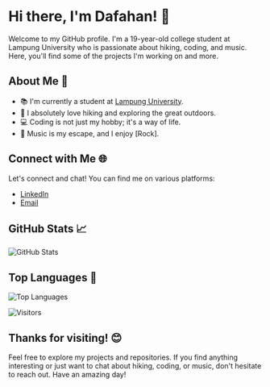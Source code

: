 <!-- Introduction -->
# Hi there, I'm Dafahan! 👋

Welcome to my GitHub profile. I'm a 19-year-old college student at Lampung University who is passionate about hiking, coding, and music. Here, you'll find some of the projects I'm working on and more.

<!-- About Me -->
## About Me 🚀
- 📚 I'm currently a student at [Lampung University](https://www.unila.ac.id/).
- 🌄 I absolutely love hiking and exploring the great outdoors.
- 💻 Coding is not just my hobby; it's a way of life.
- 🎵 Music is my escape, and I enjoy [Rock].

<!-- Technologies and Tools -->

<!-- Projects -->

<!-- Connect with Me -->
## Connect with Me 🌐
Let's connect and chat! You can find me on various platforms:

- [LinkedIn](https://id.linkedin.com/in/dafa-farhan-haqiqi-23b2b621a)
- [Email](dafahanid@gmail.com)

<!-- GitHub Stats -->
## GitHub Stats 📈
![GitHub Stats](https://github-readme-stats.vercel.app/api?username=dafahan&show_icons=true&count_private=true&theme=radical)

<!-- Top Languages -->
## Top Languages 🚀
![Top Languages](https://github-readme-stats.vercel.app/api/top-langs/?username=dafahan&layout=compact&theme=radical)

<!-- Visitors -->
![Visitors](https://visitor-badge.glitch.me/badge?page_id=dafahan)


<!-- Footer -->
## Thanks for visiting! 😊
Feel free to explore my projects and repositories. If you find anything interesting or just want to chat about hiking, coding, or music, don't hesitate to reach out. Have an amazing day!

